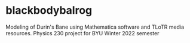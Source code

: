 # blackbodybalrog
Modeling of Durin's Bane using Mathematica software and TLoTR media resources. Physics 230 project for BYU Winter 2022 semester
